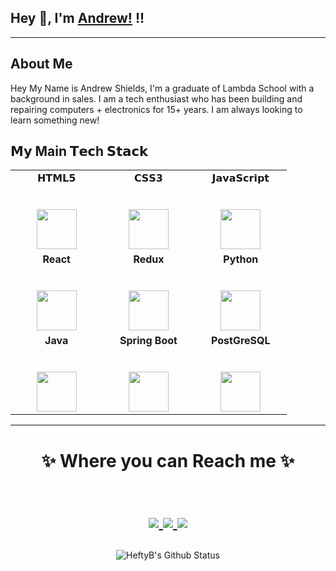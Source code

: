 ## Hey 👋, I'm [Andrew!](https://github.com/HeftyB) !!

<hr/>

## About Me

Hey My Name is Andrew Shields, I'm a graduate of Lambda School with a background in sales. I am a tech enthusiast who has been building and repairing computers + electronics for 15+ years. I am always looking to learn something new!


## 𝗠𝘆 Main 𝗧𝗲𝗰h 𝗦𝘁𝗮𝗰𝗸

<div align="center">
  <table>
    <tbody>
      <tr valign="top">
        <td width="25%" align="center">
          <span>𝗛𝗧𝗠𝗟𝟱</span><br><br><br>
          <img height="64px" src="https://cdn.svgporn.com/logos/html-5.svg">
        </td> 
        <td width="25%" align="center">
          <span>𝗖𝗦𝗦𝟯</span><br><br><br>
          <img height="64px" src="https://cdn.svgporn.com/logos/css-3.svg">
        </td>
        <td width="25%" align="center">
          <span>𝗝𝗮𝘃𝗮𝗦𝗰𝗿𝗶𝗽𝘁</span><br><br><br>
          <img height="64px" src="https://cdn.svgporn.com/logos/javascript.svg">
        </td>
      </tr>
      <tr valign="top">
        <td width="25%" align="center">
          <span><strong>React</strong>
          </span><br><br><br>
          <img height="64px" src="https://cdn4.iconfinder.com/data/icons/logos-3/600/React.js_logo-512.png">
        </td>
        <td width="25%" align="center">
          <span><strong>Redux</strong>
          </span><br><br><br>
          <img height="64px" src="https://cdn.svgporn.com/logos/redux.svg">
        </td>
        <td width="25%" align="center">
          <span><strong>Python</strong>
          </span><br><br><br>
          <img height="64px" src="https://cdn4.iconfinder.com/data/icons/logos-and-brands/512/267_Python_logo-128.png">
        </td>
      </tr>
      <tr valign="top">
        <td width="25%" align="center">
          <span><strong>Java</strong></span><br><br><br>
          <img height="64px" src="https://www.vectorlogo.zone/logos/java/java-ar21.svg">
        </td>
        <td width="25%" align="center">
          <span><strong>Spring Boot</strong></span><br><br><br>
          <img height="64px" src="https://cdn.svgporn.com/logos/spring.svg">
        </td>
        <td width="25%" align="center">
          <span><strong>PostGreSQL</strong></span><br><br><br>
          <img height="64px" src="https://cdn.svgporn.com/logos/postgresql.svg">
        </td>
      </tr>    
    </tbody>
  </table>
</div>

<hr>

<h1 align="center">
✨ Where you can Reach me ✨

<p align="center">
  <br/>
  <a href="https://www.linkedin.com/in/heftyb//">
    <img src="https://img.shields.io/badge/LinkedIn-%230077B5.svg?&style=flat-square&logo=linkedin&logoColor=white">
  </a>
  
  <a href="https://github.com/HeftyB">
    <img src="https://img.shields.io/badge/Github-%230A0A0A.svg?&style=flat-square&logo=Github&logoColor=white">  
  </a>

  <a href="https://twitter.com/HeftyB_Dev">
    <img src="https://img.shields.io/badge/twitter-%230077D4.svg?&style=flat-square&logo=twitter&logoColor=white">
  </a>
</p>
</h1>

<div align = "center">

![HeftyB's Github Status](https://github-readme-stats.vercel.app/api?username=heftyb&show_icons=true&title_color=3793c4&icon_color=ffbb00&text_color=ffffff&bg_color=000000)

</div>
<!--
**HeftyB/HeftyB** is a ✨ _special_ ✨ repository because its `README.md` (this file) appears on your GitHub profile.

Here are some ideas to get you started:

- 🔭 I’m currently working on ...
- 🌱 I’m currently learning ...
- 👯 I’m looking to collaborate on ...
- 🤔 I’m looking for help with ...
- 💬 Ask me about ...
- 📫 How to reach me: ...
- 😄 Pronouns: ...
- ⚡ Fun fact: ...
-->
